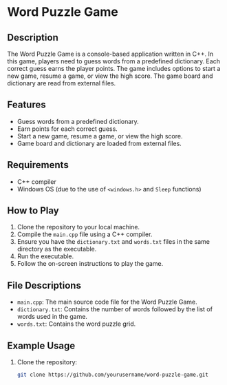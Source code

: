 # Word Puzzle Game

## Description
The Word Puzzle Game is a console-based application written in C++. In this game, players need to guess words from a predefined dictionary. Each correct guess earns the player points. The game includes options to start a new game, resume a game, or view the high score. The game board and dictionary are read from external files.

## Features
- Guess words from a predefined dictionary.
- Earn points for each correct guess.
- Start a new game, resume a game, or view the high score.
- Game board and dictionary are loaded from external files.

## Requirements
- C++ compiler
- Windows OS (due to the use of `<windows.h>` and `Sleep` functions)

## How to Play
1. Clone the repository to your local machine.
2. Compile the `main.cpp` file using a C++ compiler.
3. Ensure you have the `dictionary.txt` and `words.txt` files in the same directory as the executable.
4. Run the executable.
5. Follow the on-screen instructions to play the game.

## File Descriptions
- `main.cpp`: The main source code file for the Word Puzzle Game.
- `dictionary.txt`: Contains the number of words followed by the list of words used in the game.
- `words.txt`: Contains the word puzzle grid.

## Example Usage
1. Clone the repository:
   ```sh
   git clone https://github.com/yourusername/word-puzzle-game.git
